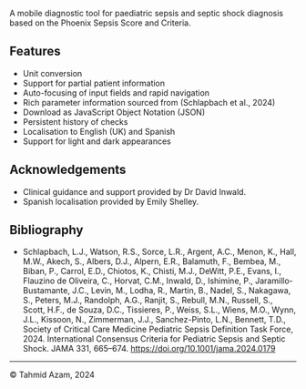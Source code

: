 A mobile diagnostic tool for paediatric sepsis and septic shock diagnosis based on the Phoenix Sepsis Score and Criteria.

## Features

- Unit conversion
- Support for partial patient information
- Auto-focusing of input fields and rapid navigation
- Rich parameter information sourced from (Schlapbach et al., 2024)
- Download as JavaScript Object Notation (JSON)
- Persistent history of checks
- Localisation to English (UK) and Spanish
- Support for light and dark appearances

## Acknowledgements

- Clinical guidance and support provided by Dr David Inwald.
- Spanish localisation provided by Emily Shelley.

## Bibliography

- Schlapbach, L.J., Watson, R.S., Sorce, L.R., Argent, A.C., Menon, K., Hall, M.W., Akech, S., Albers, D.J., Alpern, E.R., Balamuth, F., Bembea, M., Biban, P., Carrol, E.D., Chiotos, K., Chisti, M.J., DeWitt, P.E., Evans, I., Flauzino de Oliveira, C., Horvat, C.M., Inwald, D., Ishimine, P., Jaramillo-Bustamante, J.C., Levin, M., Lodha, R., Martin, B., Nadel, S., Nakagawa, S., Peters, M.J., Randolph, A.G., Ranjit, S., Rebull, M.N., Russell, S., Scott, H.F., de Souza, D.C., Tissieres, P., Weiss, S.L., Wiens, M.O., Wynn, J.L., Kissoon, N., Zimmerman, J.J., Sanchez-Pinto, L.N., Bennett, T.D., Society of Critical Care Medicine Pediatric Sepsis Definition Task Force, 2024. International Consensus Criteria for Pediatric Sepsis and Septic Shock. JAMA 331, 665–674. https://doi.org/10.1001/jama.2024.0179

---

© Tahmid Azam, 2024
